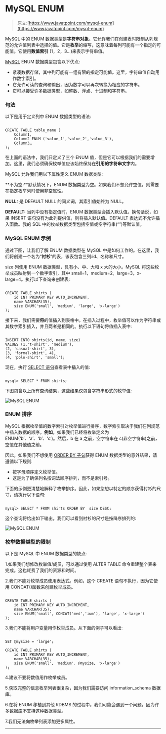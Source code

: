 # MySQL ENUM

> 原文:[https://www.javatpoint.com/mysql-enum](https://www.javatpoint.com/mysql-enum)

MySQL 中的 ENUM 数据类型是**字符串对象**。它允许我们在创建表时限制从列规范的允许值列表中选择的值。它是**枚举**的缩写，这意味着每列可能有一个指定的可能值。它使用**数值索引** (1，2，3…)来表示字符串值。

[MySQL](https://www.javatpoint.com/mysql-tutorial) ENUM 数据类型包含以下优点:

*   紧凑数据存储，其中列可能有一组有限的指定可能值。这里，字符串值自动用作数字索引。
*   它允许可读的查询和输出，因为数字可以再次转换为相应的字符串。
*   它可以接受许多数据类型，如整数、浮点、十进制和字符串。

### 句法

以下是用于定义列中 ENUM 数据类型的语法:

```

CREATE TABLE table_name (
    Column1,
    Column2 ENUM ('value_1','value_2','value_3'),
    Column3…
);

```

在上面的语法中，我们只定义了三个 ENUM 值，但是它可以根据我们的需要增加。这里，我们必须确保枚举值应该始终保持在**引用的字符串文字**内。

MySQL 允许我们用以下属性定义 ENUM 数据类型:

**不为空:**默认情况下，ENUM 数据类型为空。如果我们不想允许空值，则需要在指定枚举列时使用非空属性。

**NULL:** 是 DEFAULT NULL 的同义词，其索引值始终为 NULL。

**DEFAULT:** 当列中没有指定值时，ENUM 数据类型会插入默认值。换句话说，如果 INSERT 语句没有为此列提供值，则将插入默认值。DEFAULT 表达式不允许插入函数。我的 SQL 中的枚举数据类型包括空值或空字符串(“”)等默认值。

### MySQL ENUM 示例

通过下图，让我们了解 ENUM 数据类型在 MySQL 中是如何工作的。在这里，我们将创建一个名为“**衬衫**”的表，该表包含三列:id、名称和尺寸。

size 列使用 ENUM 数据类型，具有小、中、大和 x 大的大小。MySQL 将这些枚举成员映射到一个数字索引，其中 small=1，medium=2，large=3，x-large=4。执行以下查询来创建表:

```

CREATE TABLE shirts (
	id INT PRIMARY KEY AUTO_INCREMENT, 
	name VARCHAR(35), 
	size ENUM('small', 'medium', 'large', 'x-large')
);

```

接下来，我们需要**将**的值插入到表格中。在插入过程中，枚举值可以作为字符串或其数字索引插入，并且两者是相同的。执行以下语句将值插入表中:

```

INSERT INTO shirts(id, name, size) 
VALUES (1,'t-shirt', 'medium'), 
(2, 'casual-shirt', 3), 
(3, 'formal-shirt', 4), 
(4, 'polo-shirt', 'small');

```

现在，执行 [SELECT 语句](https://www.javatpoint.com/mysql-select)查看表中插入的值:

```

mysql> SELECT * FROM shirts;

```

下图包含以上所有查询结果，这些结果仅包含字符串形式的枚举值:

![MySQL ENUM](../Images/48883e8cb16c6cb8e5e5ad556702c504.png)

### ENUM 排序

MySQL 根据枚举值的数字索引对枚举值进行排序，数字索引取决于我们在列规范中插入数据的顺序。**例如**，如果我们已经将枚举定义为 ENUM(‘b’、‘a’、‘b’、‘c’)。然后，b 在 a 之前，空字符串在 c(非空字符串)之前，空值在其他值之前。

因此，如果我们不想使用 [ORDER BY 子句](https://www.javatpoint.com/mysql-order-by)获得 ENUM 数据类型的意外结果，请遵循以下规则:

*   按字母顺序定义枚举值。
*   这是为了确保列名按词法顺序排列，而不是索引号。

下面的示例更清楚地解释了枚举排序。因此，如果您想以特定的顺序获得衬衫的尺寸，请执行以下语句:

```

mysql> SELECT * FROM shirts ORDER BY  size DESC;

```

这个查询将给出如下输出，我们可以看到衬衫的尺寸是按降序排列的:

![MySQL ENUM](../Images/9223bea2d24d2cd4eb219e972f19f6ed.png)

### 枚举数据类型的限制

以下是 MySQL 中 ENUM 数据类型的缺点:

1.如果我们想修改枚举值/成员，可以通过使用 ALTER TABLE 命令重建整个表来完成。这也耗费了我们的资源和时间。

2.我们不能对枚举成员使用表达式。例如，这个 CREATE 语句不执行，因为它使用 CONCAT()函数来创建枚举成员。

```

CREATE TABLE shirts (
	id INT PRIMARY KEY AUTO_INCREMENT, 
	name VARCHAR(35), 
	size ENUM('small', CONCAT('med','ium'), 'large', 'x-large')
);

```

3.我们不能将用户变量用作枚举成员。从下面的例子可以看出:

```

SET @mysize = 'large';

CREATE TABLE shirts (
	id INT PRIMARY KEY AUTO_INCREMENT, 
	name VARCHAR(35), 
	size ENUM('small', 'medium', @mysize, 'x-large')
);

```

4.建议不要将数值用作枚举成员。

5.获取完整的信息枚举列表很复杂，因为我们需要访问 information_schema 数据库。

6.在将 ENUM 移植到其他 RDBMS 的过程中，我们可能会遇到一个问题，因为许多数据库不支持这种数据类型。

7.我们无法向枚举列表添加更多属性。

* * *